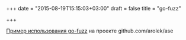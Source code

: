 +++
date = "2015-08-19T15:15:03+03:00"
draft = false
title = "go-fuzz"

+++

<p><a href="http://bit.ly/1NCBbBl">Пример использования&nbsp;go-fuzz</a> на проекте&nbsp;github.com/arolek/ase</p>

